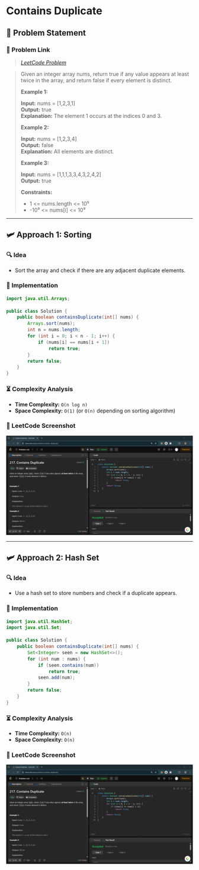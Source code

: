 # Contains Duplicate

## 📝 Problem Statement

### 🔗 Problem Link

> *[LeetCode Problem](https://leetcode.com/problems/contains-duplicate/description/)*

> Given an integer array nums, return true if any value appears at least twice in the array, and return false if every element is distinct.
>
> **Example 1:**
>
> **Input:** nums = [1,2,3,1]  
> **Output:** true  
> **Explanation:** The element 1 occurs at the indices 0 and 3.
>
> **Example 2:**
>
> **Input:** nums = [1,2,3,4]  
> **Output:** false  
> **Explanation:** All elements are distinct.
>
> **Example 3:**
>
> **Input:** nums = [1,1,1,3,3,4,3,2,4,2]  
> **Output:** true  
>
> **Constraints:**
>
> - 1 <= nums.length <= 10⁵  
> - -10⁹ <= nums[i] <= 10⁹  

---

## 🛩️ Approach 1: Sorting

### 🔍 Idea

- Sort the array and check if there are any adjacent duplicate elements.

### 🚀 Implementation

```java
import java.util.Arrays;

public class Solution {
    public boolean containsDuplicate(int[] nums) {
        Arrays.sort(nums);
        int n = nums.length;
        for (int i = 0; i < n - 1; i++) {
            if (nums[i] == nums[i + 1])
                return true;
        }
        return false;
    }
}
```

### ⏳ Complexity Analysis

- **Time Complexity:** `O(n log n)`
- **Space Complexity:** `O(1)` (or `O(n)` depending on sorting algorithm)

### 📸 LeetCode Screenshot
![Accepted Submission](Screenshots/2.1.png)

---

## 🛩️ Approach 2: Hash Set

### 🔍 Idea

- Use a hash set to store numbers and check if a duplicate appears.

### 🚀 Implementation

```java
import java.util.HashSet;
import java.util.Set;

public class Solution {
    public boolean containsDuplicate(int[] nums) {
        Set<Integer> seen = new HashSet<>();
        for (int num : nums) {
            if (seen.contains(num))
                return true;
            seen.add(num);
        }
        return false;
    }
}
```

### ⏳ Complexity Analysis

- **Time Complexity:** `O(n)`
- **Space Complexity:** `O(n)`

### 📸 LeetCode Screenshot
![Accepted Submission](Screenshots/2.1.png)
